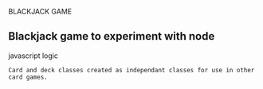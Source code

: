 BLACKJACK GAME

Blackjack game to experiment with node
--------------------------------------

  javascript logic

    Card and deck classes created as independant classes for use in other card games.
